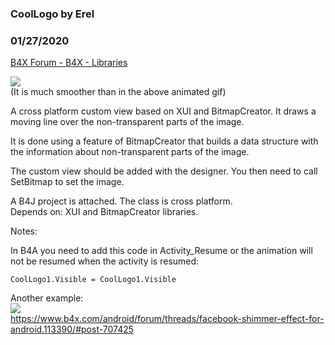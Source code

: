 ###  CoolLogo by Erel
### 01/27/2020
[B4X Forum - B4X - Libraries](https://www.b4x.com/android/forum/threads/109011/)

![](https://www.b4x.com/basic4android/images/YCWm9FM15I.gif)  
(It is much smoother than in the above animated gif)  
  
A cross platform custom view based on XUI and BitmapCreator. It draws a moving line over the non-transparent parts of the image.  
  
It is done using a feature of BitmapCreator that builds a data structure with the information about non-transparent parts of the image.  
  
The custom view should be added with the designer. You then need to call SetBitmap to set the image.  
  
A B4J project is attached. The class is cross platform.  
Depends on: XUI and BitmapCreator libraries.  
  
Notes:  
  
In B4A you need to add this code in Activity\_Resume or the animation will not be resumed when the activity is resumed:  

```B4X
CoolLogo1.Visible = CoolLogo1.Visible
```

  
  
Another example:  
![](https://www.b4x.com/basic4android/images/HAAj2poujL.gif)  
<https://www.b4x.com/android/forum/threads/facebook-shimmer-effect-for-android.113390/#post-707425>